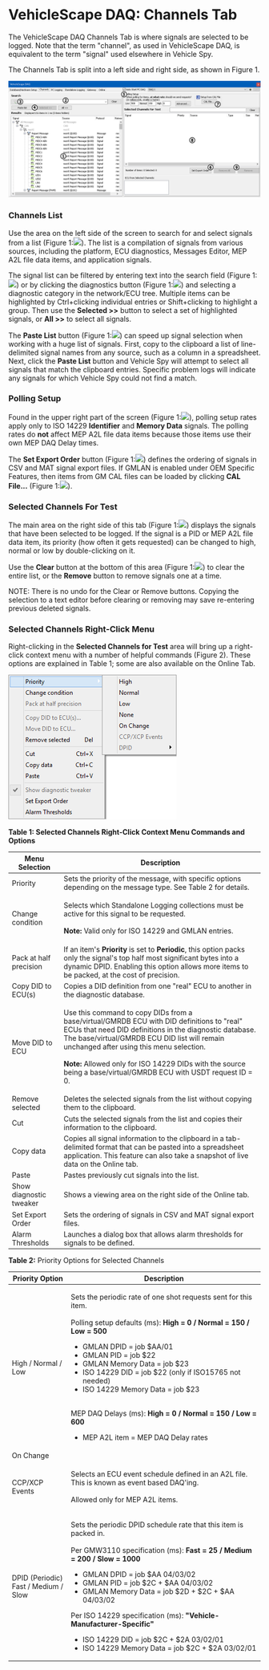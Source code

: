 # VehicleScape DAQ: Channels Tab

The VehicleScape DAQ Channels Tab is where signals are selected to be logged. Note that the term "channel", as used in VehicleScape DAQ, is equivalent to the term "signal" used elsewhere in Vehicle Spy.

The Channels Tab is split into a left side and right side, as shown in Figure 1.

![Figure 1: The VehicleScape DAQ Channels Tab.](../../../.gitbook/assets/spyvscapedaqchannels.gif)

### Channels List

Use the area on the left side of the screen to search for and select signals from a list (Figure 1:![](https://cdn.intrepidcs.net/support/VehicleSpy/assets/smOne.gif)). The list is a compilation of signals from various sources, including the platform, ECU diagnostics, Messages Editor, MEP A2L file data items, and application signals.

The signal list can be filtered by entering text into the search field (Figure 1:![](https://cdn.intrepidcs.net/support/VehicleSpy/assets/smTwo.gif)) or by clicking the diagnostics button (Figure 1:![](https://cdn.intrepidcs.net/support/VehicleSpy/assets/smThree.gif)) and selecting a diagnostic category in the network/ECU tree. Multiple items can be highlighted by Ctrl+clicking individual entries or Shift+clicking to highlight a group. Then use the **Selected >>** button to select a set of highlighted signals, or **All >>** to select all signals.

The **Paste List** button (Figure 1:![](https://cdn.intrepidcs.net/support/VehicleSpy/assets/smFour.gif)) can speed up signal selection when working with a huge list of signals. First, copy to the clipboard a list of line-delimited signal names from any source, such as a column in a spreadsheet. Next, click the **Paste List** button and Vehicle Spy will attempt to select all signals that match the clipboard entries. Specific problem logs will indicate any signals for which Vehicle Spy could not find a match.

### Polling Setup

Found in the upper right part of the screen (Figure 1:![](https://cdn.intrepidcs.net/support/VehicleSpy/assets/smFive.gif)), polling setup rates apply only to ISO 14229 **Identifier** and **Memory Data** signals. The polling rates do **not** affect MEP A2L file data items because those items use their own MEP DAQ Delay times.

The **Set Export Order** button (Figure 1:![](https://cdn.intrepidcs.net/support/VehicleSpy/assets/smSix.gif)) defines the ordering of signals in CSV and MAT signal export files. If GMLAN is enabled under OEM Specific Features, then items from GM CAL files can be loaded by clicking **CAL File...** (Figure 1:![](https://cdn.intrepidcs.net/support/VehicleSpy/assets/smSeven.gif)).

### Selected Channels For Test

The main area on the right side of this tab (Figure 1:![](https://cdn.intrepidcs.net/support/VehicleSpy/assets/smEight.gif)) displays the signals that have been selected to be logged. If the signal is a PID or MEP A2L file data item, its priority (how often it gets requested) can be changed to high, normal or low by double-clicking on it.

Use the **Clear** button at the bottom of this area (Figure 1:![](https://cdn.intrepidcs.net/support/VehicleSpy/assets/smNine.gif)) to clear the entire list, or the **Remove** button to remove signals one at a time.

NOTE: There is no undo for the Clear or Remove buttons. Copying the selection to a text editor before clearing or removing may save re-entering previous deleted signals.

### Selected Channels Right-Click Menu

Right-clicking in the **Selected Channels for Test** area will bring up a right-click context menu with a number of helpful commands (Figure 2). These options are explained in Table 1; some are also available on the Online Tab.

![Figure 1: Right-click context menu for the Selected Channels For Test area.](../../../.gitbook/assets/spyVScapeChannelsRtClickMenu.gif)

**Table 1: Selected Channels Right-Click Context Menu Commands and Options**

| Menu Selection          | Description                                                                                                                                                                                                                                                                                                                                                                                    |
| ----------------------- | ---------------------------------------------------------------------------------------------------------------------------------------------------------------------------------------------------------------------------------------------------------------------------------------------------------------------------------------------------------------------------------------------- |
| Priority                | Sets the priority of the message, with specific options depending on the message type. See Table 2 for details.                                                                                                                                                                                                                                                                                |
| Change condition        | <p>Selects which Standalone Logging collections must be active for this signal to be requested.<br><br><strong>Note:</strong> Valid only for ISO 14229 and GMLAN entries.</p>                                                                                                                                                                                                                  |
| Pack at half precision  | If an item's **Priority** is set to **Periodic**, this option packs only the signal's top half most significant bytes into a dynamic DPID. Enabling this option allows more items to be packed, at the cost of precision.                                                                                                                                                                      |
| Copy DID to ECU(s)      | Copies a DID definition from one "real" ECU to another in the diagnostic database.                                                                                                                                                                                                                                                                                                             |
| Move DID to ECU         | <p>Use this command to copy DIDs from a base/virtual/GMRDB ECU with DID definitions to "real" ECUs that need DID definitions in the diagnostic database. The base/virtual/GMRDB ECU DID list will remain unchanged after using this menu selection.<br><br><strong>Note:</strong> Allowed only for ISO 14229 DIDs with the source being a base/virtual/GMRDB ECU with USDT request ID = 0.</p> |
| Remove selected         | Deletes the selected signals from the list without copying them to the clipboard.                                                                                                                                                                                                                                                                                                              |
| Cut                     | Cuts the selected signals from the list and copies their information to the clipboard.                                                                                                                                                                                                                                                                                                         |
| Copy data               | Copies all signal information to the clipboard in a tab-delimited format that can be pasted into a spreadsheet application. This feature can also take a snapshot of live data on the Online tab.                                                                                                                                                                                              |
| Paste                   | Pastes previously cut signals into the list.                                                                                                                                                                                                                                                                                                                                                   |
| Show diagnostic tweaker | Shows a viewing area on the right side of the Online tab.                                                                                                                                                                                                                                                                                                                                      |
| Set Export Order        | Sets the ordering of signals in CSV and MAT signal export files.                                                                                                                                                                                                                                                                                                                               |
| Alarm Thresholds        | Launches a dialog box that allows alarm thresholds for signals to be defined.                                                                                                                                                                                                                                                                                                                  |

**Table 2:** Priority Options for Selected Channels

| Priority Option                                | Description                                                                                                                                                                                                                                                                                                                                                                                                                                                                                                                        |
| ---------------------------------------------- | ---------------------------------------------------------------------------------------------------------------------------------------------------------------------------------------------------------------------------------------------------------------------------------------------------------------------------------------------------------------------------------------------------------------------------------------------------------------------------------------------------------------------------------- |
| High / Normal / Low                            | <p>Sets the periodic rate of one shot requests sent for this item.<br><br>Polling setup defaults (ms): <strong>High = 0 / Normal = 150 / Low = 500</strong></p><ul><li>GMLAN DPID = job $AA/01</li><li>GMLAN PID = job $22</li><li>GMLAN Memory Data = job $23</li><li>ISO 14229 DID = job $22 (only if ISO15765 not needed)</li><li>ISO 14229 Memory Data = job $23</li></ul><p><br>MEP DAQ Delays (ms): <strong>High = 0 / Normal = 150 / Low = 600</strong></p><ul><li>MEP A2L item = MEP DAQ Delay rates</li></ul>             |
| On Change                                      |                                                                                                                                                                                                                                                                                                                                                                                                                                                                                                                                    |
| CCP/XCP Events                                 | <p>Selects an ECU event schedule defined in an A2L file. This is known as event based DAQ'ing.<br><br>Allowed only for MEP A2L items.</p>                                                                                                                                                                                                                                                                                                                                                                                          |
| <p>DPID (Periodic)<br>Fast / Medium / Slow</p> | <p>Sets the periodic DPID schedule rate that this item is packed in.<br><br>Per GMW3110 specification (ms): <strong>Fast = 25 / Medium = 200 / Slow = 1000</strong></p><ul><li>GMLAN DPID = job $AA 04/03/02</li><li>GMLAN PID = job $2C + $AA 04/03/02</li><li>GMLAN Memory Data = job $2D + $2C + $AA 04/03/02</li></ul><p>Per ISO 14229 specification (ms): <strong>"Vehicle-Manufacturer-Specific"</strong></p><ul><li>ISO 14229 DID = job $2C + $2A 03/02/01</li><li>ISO 14229 Memory Data = job $2C + $2A 03/02/01</li></ul> |
